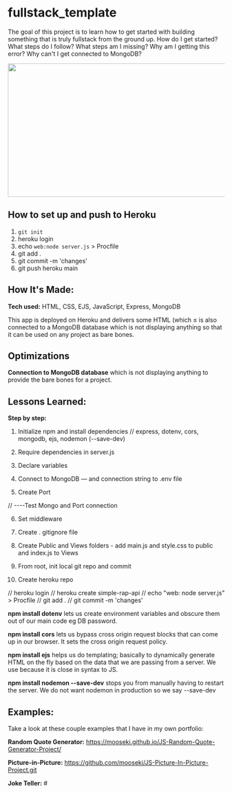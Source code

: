 # fullstack_template

The goal of this project is to learn how to get started with building something that is truly fullstack from the ground up. How do I get started? What steps do I follow? What steps am I missing? Why am I getting this error? Why can't I get connected to MongoDB? 

<p align="center">
  <img width="600" height="310" src="./autocompleteApp.gif">
</p>

## How to set up and push to Heroku

1. `git init`
2. heroku login
3. echo `web:node server.js` > Procfile
4. git add .
5. git commit -m 'changes'
6. git push heroku main

## How It's Made:

**Tech used:** HTML, CSS, EJS, JavaScript, Express, MongoDB

This app is deployed on Heroku and delivers some HTML (which ≤ is  also connected to a MongoDB database which is not displaying anything so that it can be used on any project as bare bones.

## Optimizations

**Connection to MongoDB database** which is not displaying anything to provide the bare bones for a project. 

## Lessons Learned:

**Step by step:** 
1. Initialize npm and install dependencies
// express, dotenv, cors, mongodb, ejs, nodemon (--save-dev)

2. Require dependencies in server.js

3. Declare variables

4. Connect to MongoDB — and connection string to .env file

5. Create Port

// ----Test Mongo and Port connection

6. Set middleware

7. Create . gitignore file

8. Create Public and Views folders - add main.js and style.css to public and index.js to Views

9. From root, init local git repo and commit

10. Create heroku repo

// heroku login
// heroku create simple-rap-api
// echo "web: node server.js" > Procfile
// git add .
// git commit -m 'changes'

**npm install dotenv** lets us create environment variables and obscure them out of our main code eg DB password.

**npm install cors** lets us bypass cross origin request blocks that can come up in our browser. It sets the cross origin request policy.

**npm install ejs** helps us do templating; basically to dynamically generate HTML on the fly based on the data that we are passing from a server. 
We use because it is close in syntax to JS.

**npm install nodemon --save-dev** stops you from manually having to restart the server. We do not want nodemon in production so we say --save-dev

## Examples:
Take a look at these couple examples that I have in my own portfolio:

**Random Quote Generator:** https://mooseki.github.io/JS-Random-Quote-Generator-Project/

**Picture-in-Picture:** https://github.com/mooseki/JS-Picture-In-Picture-Project.git

**Joke Teller:** #
